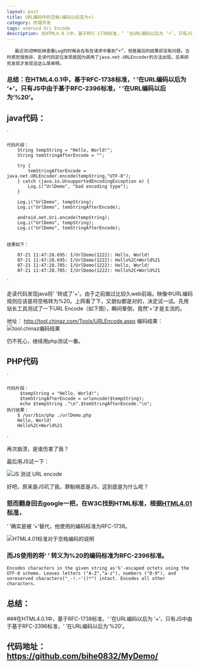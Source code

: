 ```yaml
---
layout: post
title: URL编码中的空格(编码以后变为+)
category: 终端开发
tags: android Uri Encode 
description: 在HTML4.0.1中，基于RFC-1738标准，‘ ’在URL编码以后为 ‘+’，只有JS中由于基于RFC-2396标准，‘ ’在URL编码以后为‘%20’。
---
```


       最近测试MM反映查看Log的时候会在有些请求中看到“+”，但是最后的结果却没有问题。当时感觉很诡异，走读代码定位发现是因为调用了java.net.URLEncoder的方法出现。后来研究发现才发现没这么简单啊。
    

### 总结：在HTML4.0.1中，基于RFC-1738标准，‘ ’在URL编码以后为 ‘+’，只有JS中由于基于RFC-2396标准，‘ ’在URL编码以后为‘%20’。

## java代码：

<!--more--> `

    代码片段：
        String tempString = "Hello, World!";
        String temStringAfterEncode = "";
    
        try {
            temStringAfterEncode = java.net.URLEncoder.encode(tempString,"UTF-8");
        } catch (java.io.UnsupportedEncodingException e) {
            Log.i("UrlDemo", "bad encoding type"); 
        }
    
        Log.i("UrlDemo", tempString); 
        Log.i("UrlDemo", temStringAfterEncode); 
    
        android.net.Uri.encode(tempString);
        Log.i("UrlDemo", tempString); 
        Log.i("UrlDemo", temStringAfterEncode); 
    
    
    结果如下：
    
        07-21 11:47:28.695: I/UrlDemo(1222): Hello, World!
        07-21 11:47:28.695: I/UrlDemo(1222): Hello%2C+World%21
        07-21 11:47:28.705: I/UrlDemo(1222): Hello, World!
        07-21 11:47:28.705: I/UrlDemo(1222): Hello%2C+World%21
    

`

走读代码发现java将' '转成了'+'。由于之前做过比较久web前端，映像中URL编码规则应该是将空格转为%20。上网看了下，又貌似都是对的，决定试一试。先用站长工具测试了一下URL Encode（如下图），瞬间晕倒，竟然‘+’才是主流的。

地址： <http://tool.chinaz.com/Tools/URLEncode.aspx> 编码结果：![tool.chinaz编码结果][1]

仍不死心，继续用php测试一番。

## PHP代码

`

    代码片段：     
         $tempString = "Hello, World!";
         $temStringAfterEncode = urlencode($tempString);
         echo $tempString ."\n".$temStringAfterEncode."\n";
    执行结果：
        $ /usr/bin/php ./urlDemo.php 
        Hello, World!
        Hello%2C+World%21
    

·

再次崩溃，是谁伤害了我？

最后用JS试一下：

![JS 测试 URL encode][2]

好吧，原来是JS坑了我，罪魁祸首是JS，这到底是为什么呢？

### 怒而翻身回去google一把，在W3C找到HTML标准，根据[HTML4.01标准][3]，

‘ ’确实是被 ‘+’替代，他使用的编码标准为RFC-1738。

![HTML4.01标准对于空格编码的说明][4]

### 而JS使用的将‘ ’ 转义为%20的编码标准为RFC-2396标准。

    Encodes characters in the given string as'%'-escaped octets using the UTF-8 scheme. Leaves letters ("A-Z","a-z"), numbers ("0-9"), and unreserved characters("_-!.~'()*") intact. Encodes all other characters.
    

## 总结：
###在HTML4.0.1中，基于RFC-1738标准，‘ ’在URL编码以后为 ‘+’，只有JS中由于基于RFC-2396标准，‘ ’在URL编码以后为‘%20’。

## 代码地址：<https://github.com/bihe0832/MyDemo/>

 [1]: http://blog.bihe0832.com/public/images/urlEncode.jpg
 [2]: http://blog.bihe0832.com/public/images/urlEcode_js.jpg
 [3]: http://www.w3.org/TR/REC-html40/interact/forms.html#h-17.13.4
 [4]: http://blog.bihe0832.com/public/images/urlEncode_HTML.jpg